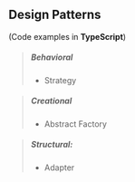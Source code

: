## Design Patterns
(Code examples in **TypeScript**)

> ##### Behavioral
> * Strategy

> ##### Creational
> * Abstract Factory

> ##### Structural:
> * Adapter